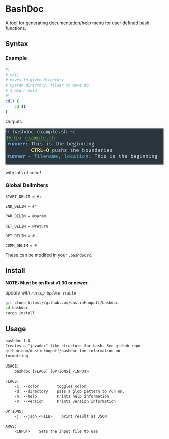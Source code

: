 # BashDoc

A tool for generating documentation/help menu for user defined bash functions.

## Syntax

### Example

```bash
#;
# cd()
# moves to given directory
# @param directory: folder to move to
# @return void
#"
cd() {
    cd $1
}
```

Outputs

![](./demo.png)

with lots of color!

### Global Delimiters

`START_DELIM = #;`

`END_DELIM = #"`

`PAR_DELIM = @param`

`RET_DELIM = @return`

`OPT_DELIM = # -`

`COMM_DELIM = #`

These can be modifed in your `.bashdocrc`.

## Install

**NOTE: Must be on Rust v1.30 or newer.**

_update with `rustup update stable`_

```bash
git clone https://github.com/dustinknopoff/bashdoc
cd bashdoc
cargo install
```

## Usage

```
bashdoc 1.0
Creates a "javadoc" like structure for bash. See github repo github.com/dustinknopoff/bashdoc for information on
formatting.

USAGE:
    bashdoc [FLAGS] [OPTIONS] <INPUT>

FLAGS:
    -c, --color        toggles color
    -d, --directory    pass a glob pattern to run on.
    -h, --help         Prints help information
    -V, --version      Prints version information

OPTIONS:
    -j, --json <FILE>    print result as JSON

ARGS:
    <INPUT>    Sets the input file to use

```